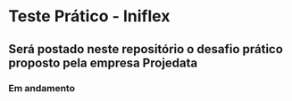 # Teste Prático - Iniflex
## Será postado neste repositório o desafio prático proposto pela empresa Projedata
### Em andamento
